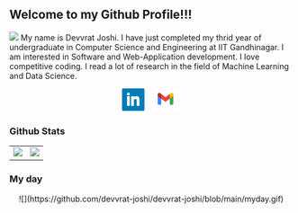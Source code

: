 
## Welcome to my Github Profile!!!
![](https://i.imgur.com/alVLV1w.png)
My name is Devvrat Joshi. I have just completed my thrid year of undergraduate in Computer Science and Engineering at IIT Gandhinagar. I am interested in Software and Web-Application development. I love competitive coding. I read a lot of research in the field of Machine Learning and Data Science.

<p align="center">
<a href="https://www.linkedin.com/in/aditya-tripathi-495a5219b/"><img height="40" src="icons/linkedin.png"></a>&nbsp;&nbsp;
<a href="mailto:dsjoshi1990@gmail.com"><img height="40" src="icons/gmail.png"></a>
</p>

### Github Stats
<table width="100%">
  <tr>
    <td>
      <img height="200em" src="https://github-readme-stats.vercel.app/api?username=devvrat-joshi&show_icons=true&hide_border=true" /> 
    </td>
    <td> 
      <img height="200em" src="https://github-readme-stats.vercel.app/api/top-langs/?username=devvrat-joshi&exclude_repo=Digital,Python-Based-Automated-Verilog-Code-Generator-For-Arithmetic-Unit&show_icons=true&hide_border=true&layout=compact&langs_count=8"/> 
    </td>
  </tr>
<table>

### My day
<p align="center">
![](https://github.com/devvrat-joshi/devvrat-joshi/blob/main/myday.gif)
</p>